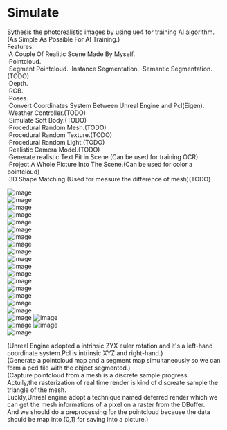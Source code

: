 # Simulate
Sythesis the photorealistic images by using ue4 for training AI algorithm.
(As Simple As Possible For AI Training.)  
Features:  
·A Couple Of Realitic Scene Made By Myself.  
·Pointcloud.  
·Segment Pointcloud. 
·Instance Segmentation.
·Semantic Segmentation.  (TODO)  
·Depth.  
·RGB.  
·Poses.  
·Convert Coordinates System Between Unreal Engine and Pcl(Eigen).  
·Weather Controller.(TODO)  
·Simulate Soft Body.(TODO)  
·Procedural Random Mesh.(TODO)  
·Procedural Random Texture.(TODO)  
·Procedural Random Light.(TODO)  
·Realistic Camera Model.(TODO)  
·Generate realistic Text Fit in Scene.(Can be used for training OCR)  
·Project A Whole Picture Into The Scene.(Can be used for color a pointcloud)  
·3D Shape Matching.(Used for measure the difference of mesh)(TODO)   


 ![image](https://github.com/irichyoung/Simulate/blob/master/illustrate/scene/scene%20(3).jpg)  
 ![image](https://github.com/irichyoung/Simulate/blob/master/illustrate/scene/scene%20(4).jpg)  
 ![image](https://github.com/irichyoung/Simulate/blob/master/illustrate/scene/scene%20(5).jpg)  
 ![image](https://github.com/irichyoung/Simulate/blob/master/illustrate/scene/scene%20(2).png)  
 ![image](https://github.com/irichyoung/Simulate/blob/master/illustrate/scene/scene%20(7).jpg)  
 ![image](https://github.com/irichyoung/Simulate/blob/master/illustrate/pointcloud/pointcloud.png)  
 ![image](https://github.com/irichyoung/Simulate/blob/master/illustrate/pointcloud/pointcloud1.png)  
 ![image](https://github.com/irichyoung/Simulate/blob/master/illustrate/pointcloud/pointcloud2.png)  
 ![image](https://github.com/irichyoung/Simulate/blob/master/illustrate/pointcloud/pointcloud3.png)  
 ![image](https://github.com/irichyoung/Simulate/blob/master/illustrate/dataset/seg1261.png)  
 ![image](https://github.com/irichyoung/Simulate/blob/master/illustrate/dataset/color1261.png)  
 ![image](https://github.com/irichyoung/Simulate/blob/master/illustrate/dataset/depth1261.png)  
 ![image](https://github.com/irichyoung/Simulate/blob/master/illustrate/dataset/seg1281.png)   
 ![image](https://github.com/irichyoung/Simulate/blob/master/illustrate/dataset/color1281.png)   
 ![image](https://github.com/irichyoung/Simulate/blob/master/illustrate/dataset/depth1281.png)   
 ![image](https://github.com/irichyoung/Simulate/blob/master/illustrate/dataset/seg2911.png)  
 ![image](https://github.com/irichyoung/Simulate/blob/master/illustrate/dataset/color2911.png)  
 ![image](https://github.com/irichyoung/Simulate/blob/master/illustrate/dataset/depth2911.png) 
 ![image](https://github.com/irichyoung/Simulate/blob/master/illustrate/ocr/OCR%20(2).png)  
 ![image](https://github.com/irichyoung/Simulate/blob/master/illustrate/ocr/OCR%20(3).png) 
  ![image](https://github.com/irichyoung/Simulate/blob/master/illustrate/ocr/OCR.png)  
  ![image](https://github.com/irichyoung/Simulate/blob/master/illustrate/ocr/OCR.jpg)  
  
(Unreal Engine adopted a intrinsic ZYX euler rotation and it's a left-hand coordinate system.Pcl is intrinsic XYZ and right-hand.)  
(Generate a pointcloud map and a segment map simultaneously so we can form a pcd file with the object segmented.)  
(Capture pointcloud from a mesh is a discrete sample progress.  
Actully,the rasterization of real time render is kind of discreate sample the triangle of the mesh.  
Luckly,Unreal engine adopt a technique named deferred render which we can get the mesh informations of a pixel on a raster from the DBuffer.  
And we should do a preprocessing for the pointcloud because the data should be map into [0,1] for saving into a picture.)  
